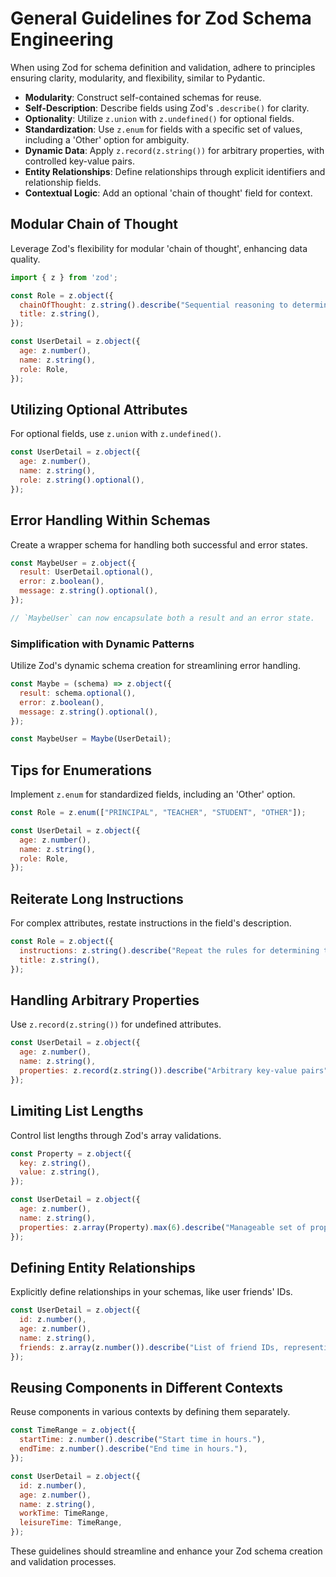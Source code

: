 # General Guidelines for Zod Schema Engineering

When using Zod for schema definition and validation, adhere to principles ensuring clarity, modularity, and flexibility, similar to Pydantic.

- **Modularity**: Construct self-contained schemas for reuse.
- **Self-Description**: Describe fields using Zod's `.describe()` for clarity.
- **Optionality**: Utilize `z.union` with `z.undefined()` for optional fields.
- **Standardization**: Use `z.enum` for fields with a specific set of values, including a 'Other' option for ambiguity.
- **Dynamic Data**: Apply `z.record(z.string())` for arbitrary properties, with controlled key-value pairs.
- **Entity Relationships**: Define relationships through explicit identifiers and relationship fields.
- **Contextual Logic**: Add an optional 'chain of thought' field for context.

## Modular Chain of Thought

Leverage Zod's flexibility for modular 'chain of thought', enhancing data quality.

```javascript
import { z } from 'zod';

const Role = z.object({
  chainOfThought: z.string().describe("Sequential reasoning to determine the correct title"),
  title: z.string(),
});

const UserDetail = z.object({
  age: z.number(),
  name: z.string(),
  role: Role,
});
```

## Utilizing Optional Attributes

For optional fields, use `z.union` with `z.undefined()`.

```javascript
const UserDetail = z.object({
  age: z.number(),
  name: z.string(),
  role: z.string().optional(),
});
```

## Error Handling Within Schemas

Create a wrapper schema for handling both successful and error states.

```javascript
const MaybeUser = z.object({
  result: UserDetail.optional(),
  error: z.boolean(),
  message: z.string().optional(),
});

// `MaybeUser` can now encapsulate both a result and an error state.
```

### Simplification with Dynamic Patterns

Utilize Zod's dynamic schema creation for streamlining error handling.

```javascript
const Maybe = (schema) => z.object({
  result: schema.optional(),
  error: z.boolean(),
  message: z.string().optional(),
});

const MaybeUser = Maybe(UserDetail);
```

## Tips for Enumerations

Implement `z.enum` for standardized fields, including an 'Other' option.

```javascript
const Role = z.enum(["PRINCIPAL", "TEACHER", "STUDENT", "OTHER"]);

const UserDetail = z.object({
  age: z.number(),
  name: z.string(),
  role: Role,
});
```

## Reiterate Long Instructions

For complex attributes, restate instructions in the field's description.

```javascript
const Role = z.object({
  instructions: z.string().describe("Repeat the rules for determining the title."),
  title: z.string(),
});
```

## Handling Arbitrary Properties

Use `z.record(z.string())` for undefined attributes.

```javascript
const UserDetail = z.object({
  age: z.number(),
  name: z.string(),
  properties: z.record(z.string()).describe("Arbitrary key-value pairs"),
});
```

## Limiting List Lengths

Control list lengths through Zod's array validations.

```javascript
const Property = z.object({
  key: z.string(),
  value: z.string(),
});

const UserDetail = z.object({
  age: z.number(),
  name: z.string(),
  properties: z.array(Property).max(6).describe("Manageable set of properties"),
});
```

## Defining Entity Relationships

Explicitly define relationships in your schemas, like user friends' IDs.

```javascript
const UserDetail = z.object({
  id: z.number(),
  age: z.number(),
  name: z.string(),
  friends: z.array(z.number()).describe("List of friend IDs, representing user relationships"),
});
```

## Reusing Components in Different Contexts

Reuse components in various contexts by defining them separately.

```javascript
const TimeRange = z.object({
  startTime: z.number().describe("Start time in hours."),
  endTime: z.number().describe("End time in hours."),
});

const UserDetail = z.object({
  id: z.number(),
  age: z.number(),
  name: z.string(),
  workTime: TimeRange,
  leisureTime: TimeRange,
});
```

These guidelines should streamline and enhance your Zod schema creation and validation processes.